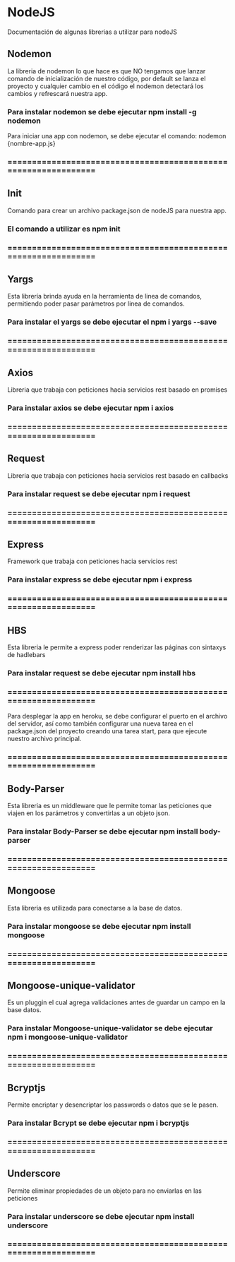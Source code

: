 # NodeJS

Documentación de algunas librerias a utilizar para nodeJS

## Nodemon

La libreria de nodemon lo que hace es que NO tengamos que lanzar comando de inicialización de nuestro código, por default se lanza el proyecto y cualquier cambio en el código el nodemon detectará los cambios y refrescará nuestra app.

### Para instalar nodemon se debe ejecutar npm install -g nodemon

Para iniciar una app con nodemon, se debe ejecutar el comando: nodemon {nombre-app.js}

### ===============================================================

## Init

Comando para crear un archivo package.json de nodeJS para nuestra app.

### El comando a utilizar es npm init

### ===============================================================

## Yargs

Esta librería brinda ayuda en la herramienta de linea de comandos, permitiendo poder pasar parámetros por linea de comandos.

### Para instalar el yargs se debe ejecutar el npm i yargs --save

### ===============================================================

## Axios

Libreria que trabaja con peticiones hacia servicios rest basado en promises

### Para instalar axios se debe ejecutar npm i axios

### ===============================================================

## Request

Libreria que trabaja con peticiones hacia servicios rest basado en callbacks

### Para instalar request se debe ejecutar npm i request

### ===============================================================

## Express

Framework que trabaja con peticiones hacia servicios rest

### Para instalar express se debe ejecutar npm i express

### ===============================================================

## HBS

Esta libreria le permite a express poder renderizar las páginas con sintaxys de hadlebars

### Para instalar request se debe ejecutar npm install hbs

### ===============================================================

Para desplegar la app en heroku, se debe configurar el puerto en el archivo del servidor, así como también configurar una nueva tarea en el package.json del proyecto creando una tarea start, para que ejecute nuestro archivo principal.

### ===============================================================

## Body-Parser

Esta libreria es un middleware que le permite tomar las peticiones que viajen en los parámetros y convertirlas a un objeto json.

### Para instalar Body-Parser se debe ejecutar npm install body-parser

### ===============================================================

## Mongoose

Esta libreria es utilizada para conectarse a la base de datos.

### Para instalar mongoose se debe ejecutar npm install mongoose

### ===============================================================

## Mongoose-unique-validator

Es un pluggin el cual agrega validaciones antes de guardar un campo en la base datos.

### Para instalar Mongoose-unique-validator se debe ejecutar npm i mongoose-unique-validator

### ===============================================================

## Bcryptjs

Permite encriptar y desencriptar los passwords o datos que se le pasen.

### Para instalar Bcrypt se debe ejecutar npm i bcryptjs

### ===============================================================

## Underscore

Permite eliminar propiedades de un objeto para no enviarlas en las peticiones

### Para instalar underscore se debe ejecutar npm install underscore

### ===============================================================